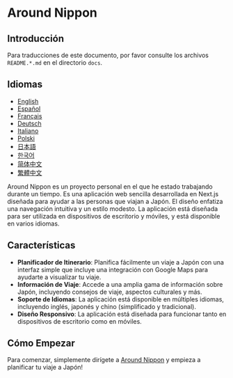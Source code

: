 # Around Nippon

## Introducción

Para traducciones de este documento, por favor consulte los archivos `README.*.md` en el directorio `docs`.

## Idiomas

- [English](/README.md)
- [Español](README.es.md)
- [Français](README.fr.md)
- [Deutsch](README.de.md)
- [Italiano](README.it.md)
- [Polski](README.pl.md)
- [日本語](README.ja.md)
- [한국어](README.ko.md)
- [简体中文](README.zh-Hans.md)
- [繁體中文](README.zh-Hant.md)

Around Nippon es un proyecto personal en el que he estado trabajando durante un tiempo. Es una aplicación web sencilla desarrollada en Next.js diseñada para ayudar a las personas que viajan a Japón. El diseño enfatiza una navegación intuitiva y un estilo modesto. La aplicación está diseñada para ser utilizada en dispositivos de escritorio y móviles, y está disponible en varios idiomas.

## Características

- **Planificador de Itinerario**: Planifica fácilmente un viaje a Japón con una interfaz simple que incluye una integración con Google Maps para ayudarte a visualizar tu viaje.
- **Información de Viaje**: Accede a una amplia gama de información sobre Japón, incluyendo consejos de viaje, aspectos culturales y más.
- **Soporte de Idiomas**: La aplicación está disponible en múltiples idiomas, incluyendo inglés, japonés y chino (simplificado y tradicional).
- **Diseño Responsivo**: La aplicación está diseñada para funcionar tanto en dispositivos de escritorio como en móviles.

## Cómo Empezar

Para comenzar, simplemente dirígete a [Around Nippon](https://around-nippon.konpeki.co.uk) y empieza a planificar tu viaje a Japón!
